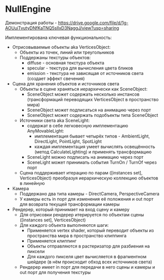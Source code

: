 # NullEngine

Демонстрация работы - <https://drive.google.com/file/d/1g-AOUuiTvutyDNfKaTNQ5sllxD3NaggJ/view?usp=sharing>

Имплементирована ключевая функциональность:

* Отрисовываемые объекты aka VerticesObject:
  * Объекты из точек, линий или треугольников
  * Поддержаны текстуры объектов:
    * diffuse - основная текстура объекта
    * specular - текстура для вычисления цвета бликов
    * emission - текстура не зависящая от источников света (создает эффект свечения)
* Сцена для хранения объектов и источников света
  * Объекты в сцене храняться иерархически как SceneObject:
    * SceneObject может содержать несколько инстансов (трансформаций переводящих VerticesObject в пространство мира)
    * SceneObject может подписаться на анимацию через порт
    * SceneObject может содержать подобъекты типа SceneObject
  * Источники света aka SceneLight:
    * содержат в себе легковесную имплементацию AnyMovableLight:
      * имплементация бывает четырёх типов - AmbientLight, DirectLight, PointLight, SpotLight
      * каждая имплементация умеет вычислять освещённость (метод CalculateLighting) и применять трансформацию
    * SceneLight можно подписать на анимацию через порт
    * SceneLight может принимать события TurnOn / TurnOf через порт
  * Сцена поддерживает итерацию по парам ([instances set], VerticesObject) преобразуя иерархическую коллекцию объектов в линейную
* Камера
  * Поддержано два типа камеры - DirectCamera, PerspectiveCamera
  * У камеры есть in порт для изменения её положения и out порт для возврата текущей трансформации камеры
* Рендерер, который принимает на вход сцену и камеру
  * Для отрисовки рендерер итерируется по объектам сцены ([instances set], VerticesObject)
  * Для каждого объекта выполняются шаги:
    * Применяется vertex shader, который переводит объекты из пространства мира в пространство клиппинга
    * Применяется клиппинг
    * Объекты отправляются в растеризатор для разбиения на пиксели
    * Для каждого пикселя цвет вычисляется в фрагментном шейдере (в нём происходит обход всех источников света)
  * Рендерер имеет in порт для передачи в него сцены и камеры и out порт для получения текстуры
